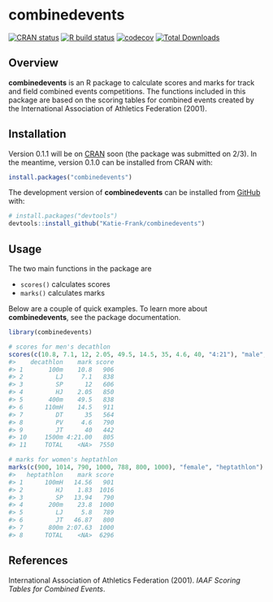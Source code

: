 
<!-- README.md is generated from README.Rmd. Please edit that file -->

# combinedevents

<!-- badges: start -->

[![CRAN
status](https://www.r-pkg.org/badges/version/combinedevents)](https://CRAN.R-project.org/package=combinedevents)
[![R build
status](https://github.com/Katie-Frank/combinedevents/workflows/R-CMD-check/badge.svg)](https://github.com/Katie-Frank/combinedevents/actions)
[![codecov](https://codecov.io/gh/Katie-Frank/combinedevents/branch/master/graph/badge.svg)](https://codecov.io/gh/Katie-Frank/combinedevents)
[![Total
Downloads](https://cranlogs.r-pkg.org/badges/grand-total/combinedevents)](https://cran.r-project.org/package=combinedevents)

<!-- badges: end -->

## Overview

**combinedevents** is an R package to calculate scores and marks for
track and field combined events competitions. The functions included in
this package are based on the scoring tables for combined events created
by the International Association of Athletics Federation (2001).

## Installation

Version 0.1.1 will be on [CRAN](https://CRAN.R-project.org) soon (the
package was submitted on 2/3). In the meantime, version 0.1.0 can be
installed from CRAN with:

``` r
install.packages("combinedevents")
```

The development version of **combinedevents** can be installed from
[GitHub](https://github.com/) with:

``` r
# install.packages("devtools")
devtools::install_github("Katie-Frank/combinedevents")
```

## Usage

The two main functions in the package are

-   `scores()` calculates scores
-   `marks()` calculates marks

Below are a couple of quick examples. To learn more about
**combinedevents**, see the package documentation.

``` r
library(combinedevents)

# scores for men's decathlon
scores(c(10.8, 7.1, 12, 2.05, 49.5, 14.5, 35, 4.6, 40, "4:21"), "male", "decathlon")
#>    decathlon    mark score
#> 1       100m    10.8   906
#> 2         LJ     7.1   838
#> 3         SP      12   606
#> 4         HJ    2.05   850
#> 5       400m    49.5   838
#> 6      110mH    14.5   911
#> 7         DT      35   564
#> 8         PV     4.6   790
#> 9         JT      40   442
#> 10     1500m 4:21.00   805
#> 11     TOTAL    <NA>  7550

# marks for women's heptathlon
marks(c(900, 1014, 790, 1000, 788, 800, 1000), "female", "heptathlon")
#>   heptathlon    mark score
#> 1      100mH   14.56   901
#> 2         HJ    1.83  1016
#> 3         SP   13.94   790
#> 4       200m    23.8  1000
#> 5         LJ     5.8   789
#> 6         JT   46.87   800
#> 7       800m 2:07.63  1000
#> 8      TOTAL    <NA>  6296
```

## References

International Association of Athletics Federation (2001). *IAAF Scoring
Tables for Combined Events*.

